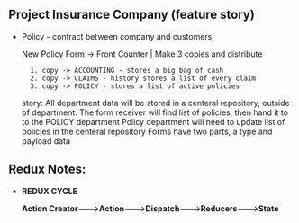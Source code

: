 ## Project Insurance Company (feature story)
- Policy - contract between company and customers
     
     New Policy Form -> Front Counter | Make 3 copies and distribute

        1. copy -> ACCOUNTING - stores a big bag of cash
        2. copy -> CLAIMS - history stores a list of every claim
        3. copy -> POLICY - stores a list of active policies

    story: 
    All department data will be stored in a centeral repository, outside of department. 
    The form receiver will find list of policies, then hand it to to the POLICY department
    Policy department will need to update list of policies in the centeral repository
    Forms have two parts, a type and payload data

## Redux Notes:

- **REDUX CYCLE**

     **Action Creator**--->**Action**--->**Dispatch**--->**Reducers**--->**State**